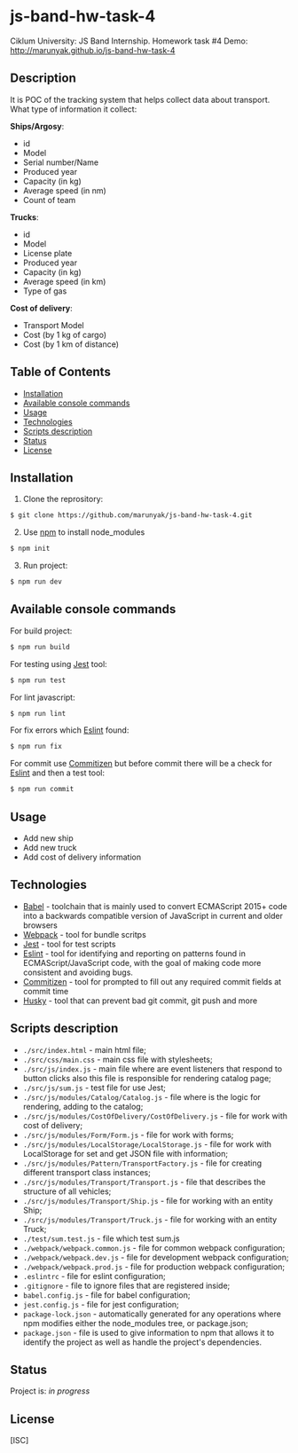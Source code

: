 # js-band-hw-task-4
Ciklum University: JS Band Internship. Homework task #4
Demo: http://marunyak.github.io/js-band-hw-task-4

## Description
It is POC of the tracking system that helps collect data about transport.
What type of information it collect:

**Ships/Argosy**:
 - id
 - Model
 - Serial number/Name
 - Produced year
 - Capacity (in kg)
 - Average speed (in nm)
 - Count of team

**Trucks**:
 - id
 - Model
 - License plate
 - Produced year
 - Capacity (in kg)
 - Average speed (in km)
 - Type of gas

**Cost of delivery**:
 - Transport Model
 - Cost (by 1 kg of cargo)
 - Cost (by 1 km of distance)

## Table of Contents
* [Installation](#installation)
* [Available console commands](#other-commands)
* [Usage](#usage)
* [Technologies](#technologies)
* [Scripts description](#scripts-description)
* [Status](#status)
* [License](#license)

## Installation
1. Clone the reprository:
```sh
$ git clone https://github.com/marunyak/js-band-hw-task-4.git
```
2. Use [npm](https://npmjs.org/) to install node_modules
```sh
$ npm init
```
3. Run project:
```sh
$ npm run dev
```

## Available console commands
For build project:
```sh
$ npm run build
```
For testing using [Jest](https://jestjs.io/) tool:
```sh
$ npm run test
```
For lint javascript:
```sh
$ npm run lint
```
For fix errors which [Eslint](https://eslint.org/) found:
```sh
$ npm run fix
```
For commit use [Commitizen](https://github.com/commitizen/cz-cli) but before commit there will be a check for [Eslint](https://eslint.org/) and then a test tool:
```sh
$ npm run commit
```

## Usage
- Add new ship
- Add new truck
- Add cost of delivery information

## Technologies
 - [Babel](https://babeljs.io/) - toolchain that is mainly used to convert ECMAScript 2015+ code into a backwards compatible version of JavaScript in current and older browsers
 - [Webpack](https://webpack.js.org/) - tool for bundle scritps
 - [Jest](https://jestjs.io/) - tool for test scripts
 - [Eslint](https://eslint.org/) - tool for identifying and reporting on patterns found in ECMAScript/JavaScript code, with the goal of making code more consistent and avoiding bugs.
 - [Commitizen](https://github.com/commitizen/cz-cli) - tool for prompted to fill out any required commit fields at commit time
 - [Husky](https://github.com/typicode/husky) - tool that can prevent bad git commit, git push and more

## Scripts description
* `./src/index.html` - main html file;
* `./src/css/main.css` - main css file with stylesheets;
* `./src/js/index.js` - main file where are event listeners that respond to button clicks also this file is responsible for rendering  catalog page;
* `./src/js/sum.js` - test file for use Jest;
* `./src/js/modules/Catalog/Catalog.js` - file where is the logic for rendering, adding to the catalog;
* `./src/js/modules/CostOfDelivery/CostOfDelivery.js` - file for work with cost of delivery;
* `./src/js/modules/Form/Form.js` - file for work with forms;
* `./src/js/modules/LocalStorage/LocalStorage.js` - file for work with LocalStorage for set and get JSON file with information;
* `./src/js/modules/Pattern/TransportFactory.js` - file for creating different transport class instances;
* `./src/js/modules/Transport/Transport.js` - file that describes the structure of all vehicles;
* `./src/js/modules/Transport/Ship.js` - file for working with an entity Ship;
* `./src/js/modules/Transport/Truck.js` - file for working with an entity Truck;
* `./test/sum.test.js` - file which test sum.js
* `./webpack/webpack.common.js` - file for common webpack configuration;
* `./webpack/webpack.dev.js` - file for development webpack configuration;
* `./webpack/webpack.prod.js` - file for production webpack configuration;
* `.eslintrc` - file for eslint configuration;
* `.gitignore` - file to ignore files that are registered inside;
* `babel.config.js` - file for babel configuration;
* `jest.config.js` - file for jest configuration;
* `package-lock.json` - automatically generated for any operations where npm modifies either the node_modules tree, or package.json;
* `package.json` - file is used to give information to npm that allows it to identify the project as well as handle the project's dependencies.

## Status
Project is: _in progress_

## License
[ISC]
